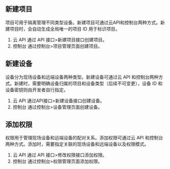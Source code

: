 ## 新建项目
项目可用于隔离管理不同类型设备。新建项目可通过云API和控制台两种方式。新建项目时，会自动生成全局唯一的项目 ID 用于标识项目。
1. 云 API
通过 API 接口>新建项目接口创建项目。
2. 控制台
通过控制台>项目管理页面创建项目。

## 新建设备
设备分为现场设备和远端设备两种类型。新建设备可通过云 API 和控制台两种方式。新建时，需要明确设备归属的项目和设备类型（后续不可变更），设备 ID 和设备密钥则由开发者自行指定。
1. 云 API
通过API接口>新建设备接口创建设备。
2. 控制台
通过控制台>设备管理页面创建设备。

## 添加权限
权限用于管理现场设备和远端设备的配对关系。添加权限可通过云 API 和控制台两种方式。添加时，需要指定关联的现场设备和远端设备以及权限模式。
1. 云 API
通过 API 接口>修改权限接口添加权限。
2. 控制台
通过控制台>权限管理页面添加权限。
